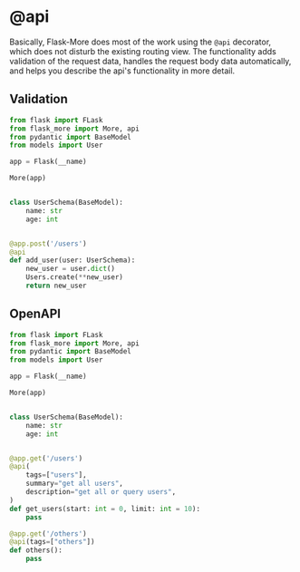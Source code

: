 # @api

Basically, Flask-More does most of the work using the `@api` decorator, which does not disturb the existing routing view. The functionality adds validation of the request data, handles the request body data automatically, and helps you describe the api's functionality in more detail.

## Validation

```python
from flask import FLask
from flask_more import More, api
from pydantic import BaseModel
from models import User

app = Flask(__name)

More(app)


class UserSchema(BaseModel):
    name: str
    age: int


@app.post('/users')
@api
def add_user(user: UserSchema):
    new_user = user.dict()
    Users.create(**new_user)
    return new_user
```

## OpenAPI

```python
from flask import FLask
from flask_more import More, api
from pydantic import BaseModel
from models import User

app = Flask(__name)

More(app)


class UserSchema(BaseModel):
    name: str
    age: int


@app.get('/users')
@api(
    tags=["users"],
    summary="get all users",
    description="get all or query users",
)
def get_users(start: int = 0, limit: int = 10):
    pass

@app.get('/others')
@api(tags=["others"])
def others():
    pass
```
